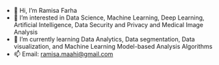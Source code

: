- 👋 Hi, I’m Ramisa Farha
- 👀 I’m interested in Data Science, Machine Learning, Deep Learning, Artificial Intelligence, Data Security and Privacy and Medical Image Analysis
- 🌱 I’m currently learning Data Analytics, Data segmentation, Data visualization, and Machine Learning Model-based Analysis Algorithms 
- 📫 Email: ramisa.maahi@gmail.com
<!--- - 💞️ I’m looking to collaborate on -->


<!---
RamisaFarha/RamisaFarha is a ✨ special ✨ repository because its `README.md` (this file) appears on your GitHub profile.
You can click the Preview link to take a look at your changes.
--->
